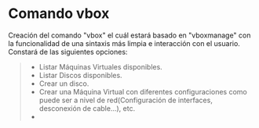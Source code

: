 # Comando vbox

Creación del comando "vbox" el cuál estará basado en "vboxmanage" con la funcionalidad de una sintaxis más limpia e interacción con el usuario. Constará de las siguientes opciones:

> - Listar Máquinas Virtuales disponibles.
> - Listar Discos disponibles.
> - Crear un disco.
> - Crear una Máquina Virtual con diferentes configuraciones como puede ser a nivel de red(Configuración de interfaces, desconexión de cable...), etc.
> - 
